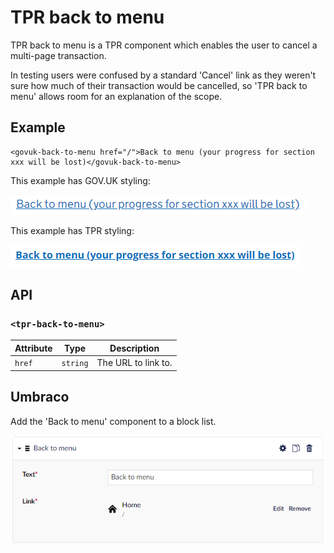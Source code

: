 # TPR back to menu

TPR back to menu is a TPR component which enables the user to cancel a multi-page transaction.

In testing users were confused by a standard 'Cancel' link as they weren't sure how much of their transaction would be cancelled, so 'TPR back to menu' allows room for an explanation of the scope.

## Example

```razor
<govuk-back-to-menu href="/">Back to menu (your progress for section xxx will be lost)</govuk-back-to-menu>
```

This example has GOV.UK styling:

![GOV.UK back to menu](../images/tpr-back-to-menu-govuk.png)

This example has TPR styling:

![TPR back to menu](../images/tpr-back-to-menu.png)

## API

### `<tpr-back-to-menu>`

| Attribute | Type     | Description         |
| --------- | -------- | ------------------- |
| `href`    | `string` | The URL to link to. |

## Umbraco

Add the 'Back to menu' component to a block list.

![TPR back to menu in Umbraco](/docs/images/tpr-back-to-menu-umbraco-content.png)
